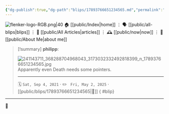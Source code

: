 ```yaml
---
{"dg-publish":true,"dg-path":"blips/17893766651234565.md","permalink":"/blips/17893766651234565/","title":"philipp on instagram @ 2021-09-04"}
---
```



<div class="transclusion internal-embed is-loaded"><div class="markdown-embed">




![flenker-logo-RGB.png|40](/img/user/attachments/flenker-logo-RGB.png)
🏠 [[public/Index\|home]]  ⋮ 🗣️ [[public/all-blips\|blips]] ⋮  📝 [[public/All Articles\|articles]]  ⋮ 🕰️ [[public/now\|now]] ⋮ 🪪 [[public/About Me\|about me]]


</div></div>


> [!summary] **philipp**:
>
> ![241143711_368288704968043_3173032332492818399_n_17893766651234565.jpg](/img/user/attachments/241143711_368288704968043_3173032332492818399_n_17893766651234565.jpg)
> Apparently even Death needs some pointers.
> - - -
>
> 🗓️ <code>Sat, Sep 4, 2021</code>  · ✏️ <code> Fri, May 2, 2025</code>  · [[public/blips/17893766651234565\|🔗]]
{ #blip}


- - -

 👾
